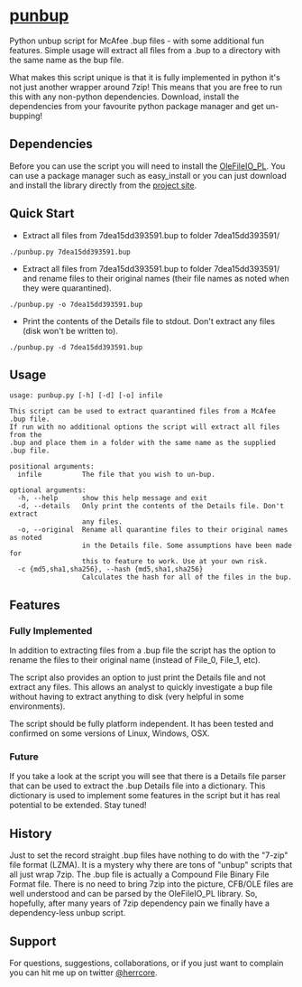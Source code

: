 # [punbup](https://github.com/herrcore/punbup)

Python unbup script for McAfee .bup files - with some additional fun features. Simple usage will extract all files from a .bup to a directory with the same name as the bup file.

What makes this script unique is that it is fully implemented in python it's not just another wrapper around 7zip! This means that you are free to run this with any non-python dependencies. Download, install the dependencies from your favourite python package manager and get un-bupping!


## Dependencies

Before you can use the script you will need to install the [OleFileIO_PL](https://bitbucket.org/decalage/olefileio_pl/overview). You can use a package manager such as easy_install or you can just download and install the library directly from the [project site](https://bitbucket.org/decalage/olefileio_pl/downloads).

## Quick Start

* Extract all files from 7dea15dd393591.bup to folder 7dea15dd393591/
```
./punbup.py 7dea15dd393591.bup
```

* Extract all files from 7dea15dd393591.bup to folder 7dea15dd393591/ and rename files to their original names (their file names as noted when they were quarantined).

```
./punbup.py -o 7dea15dd393591.bup
```

* Print the contents of the Details file to stdout. Don't extract any files (disk won't be written to).

```
./punbup.py -d 7dea15dd393591.bup
```

## Usage

```
usage: punbup.py [-h] [-d] [-o] infile

This script can be used to extract quarantined files from a McAfee .bup file.
If run with no additional options the script will extract all files from the
.bup and place them in a folder with the same name as the supplied .bup file.

positional arguments:
  infile          The file that you wish to un-bup.

optional arguments:
  -h, --help      show this help message and exit
  -d, --details   Only print the contents of the Details file. Don't extract
                  any files.
  -o, --original  Rename all quarantine files to their original names as noted
                  in the Details file. Some assumptions have been made for
                  this to feature to work. Use at your own risk.
  -c {md5,sha1,sha256}, --hash {md5,sha1,sha256}
                  Calculates the hash for all of the files in the bup.
```                  

## Features

### Fully Implemented
In addition to extracting files from a .bup file the script has the option to rename the files to their original name (instead of File_0, File_1, etc).

The script also provides an option to just print the Details file and not extract any files. This allows an analyst to quickly investigate a bup file without having to extract anything to disk (very helpful in some environments).

The script should be fully platform independent. It has been tested and confirmed on some versions of Linux, Windows, OSX. 

### Future
If you take a look at the script you will see that there is a Details file parser that can be used to extract the .bup Details file into a dictionary. This dictionary is used to implement some features in the script but it has real potential to be extended. Stay tuned! 

## History
Just to set the record straight .bup files have nothing to do with the "7-zip" file format (LZMA). It is a mystery why there are tons of "unbup" scripts that all just wrap 7zip. The .bup file is actually a Compound File Binary File Format file. There is no need to bring 7zip into the picture, CFB/OLE files are well understood and can be parsed by the OleFileIO_PL library. So, hopefully, after many years of 7zip dependency pain we finally have a dependency-less unbup script. 

## Support
For questions, suggestions, collaborations, or if you just want to complain you can hit me up on twitter [@herrcore](https://twitter.com/herrcore).
